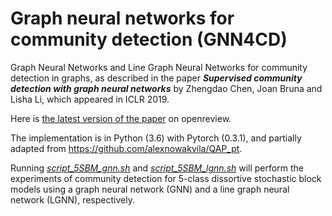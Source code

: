 # Graph neural networks for community detection (GNN4CD)
Graph Neural Networks and Line Graph Neural Networks for community detection in graphs, as described in the paper **_Supervised community detection with graph neural networks_** by Zhengdao Chen, Joan Bruna and Lisha Li, which appeared in ICLR 2019. 

Here is [the latest version of the paper](https://openreview.net/pdf?id=H1g0Z3A9Fm) on openreview. 

The implementation is in Python (3.6) with Pytorch (0.3.1), and partially adapted from https://github.com/alexnowakvila/QAP_pt.

Running [_script_5SBM_gnn.sh_](https://github.com/zhengdao-chen/GNN4CD/blob/master/src/script_5SBM_gnn.sh) and [_script_5SBM_lgnn.sh_](https://github.com/zhengdao-chen/GNN4CD/blob/master/src/script_5SBM_lgnn.sh) will perform the experiments of community detection for 5-class dissortive stochastic block models using a graph neural network (GNN) and a line graph neural network (LGNN), respectively.

